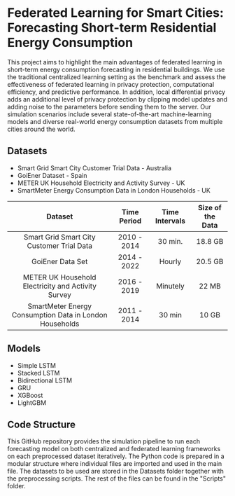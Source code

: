 # Federated Learning for Smart Cities: Forecasting Short-term Residential Energy Consumption

This project aims to highlight the main advantages of federated learning in short-term energy consumption forecasting in residential buildings. We use the traditional centralized learning setting as the benchmark and assess the effectiveness of federated learning in privacy protection, computational efficiency, and predictive performance. In addition, local differential privacy adds an additional level of privacy protection by clipping model updates and adding noise to the parameters before sending them to the server. Our simulation scenarios include several state-of-the-art machine-learning models and diverse real-world energy consumption datasets from multiple cities around the world.

## Datasets

- Smart Grid Smart City Customer Trial Data - Australia
- GoiEner Dataset - Spain
- METER UK Household Electricity and Activity Survey - UK
- SmartMeter Energy Consumption Data in London Households - UK



| **Dataset**       | **Time Period**       | **Time Intervals**       | **Size of the Data**       |
|:-------------------:|:------------------:|:------------------:|:------------------:|
| Smart Grid Smart City Customer Trial Data       | 2010 - 2014      | 30 min.      | 18.8 GB      |
| GoiEner Data Set       | 2014 - 2022      |  Hourly     | 20.5 GB      |
| METER UK Household Electricity and Activity Survey       | 2016 - 2019      |  Minutely      | 22 MB      |
| SmartMeter Energy Consumption Data in London Households       | 2011 - 2014      | 30 min      | 10 GB      |


## Models

- Simple LSTM
- Stacked LSTM
- Bidirectional LSTM
- GRU
- XGBoost
- LightGBM

## Code Structure

This GitHub repository provides the simulation pipeline to run each forecasting model on both centralized and federated learning frameworks on each preprocessed dataset iteratively. The Python code is prepared in a modular structure where individual files are imported and used in the main file. The datasets to be used are stored in the Datasets folder together with the preprocessing scripts. The rest of the files can be found in the "Scripts" folder.


